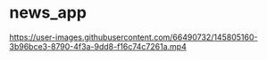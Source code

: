 # news_app

https://user-images.githubusercontent.com/66490732/145805160-3b96bce3-8790-4f3a-9dd8-f16c74c7261a.mp4
